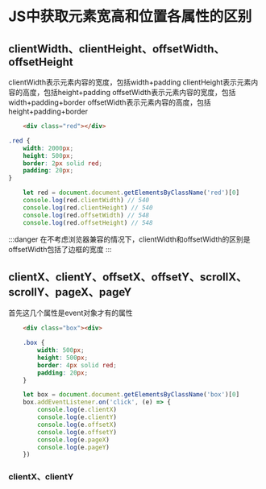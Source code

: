 # JS中获取元素宽高和位置各属性的区别

## clientWidth、clientHeight、offsetWidth、offsetHeight

clientWidth表示元素内容的宽度，包括width+padding
clientHeight表示元素内容的高度，包括height+padding
offsetWidth表示元素内容的宽度，包括width+padding+border
offsetWidth表示元素内容的高度，包括height+padding+border

```html
    <div class="red"></div>
```

```css
.red {
    width: 2000px;
    height: 500px;
    border: 2px solid red;
    padding: 20px;
}
```
```js
    let red = document.document.getElementsByClassName('red')[0]
    console.log(red.clientWidth) // 540
    console.log(red.clientHeight) // 540
    console.log(red.offsetWidth) // 548
    console.log(red.offsetHeight) // 548
```
:::danger
在不考虑浏览器兼容的情况下，clientWidth和offsetWidth的区别是offsetWidth包括了边框的宽度
:::

## clientX、clientY、offsetX、offsetY、scrollX、scrollY、pageX、pageY

首先这几个属性是event对象才有的属性
```html
    <div class="box"><div>
```
```css
    .box {
        width: 500px;
        height: 500px;
        border: 4px solid red;
        padding: 20px;
    }
```
```js
    let box = document.document.getElementsByClassName('box')[0]
    box.addEventListener.on('click', (e) => {
        console.log(e.clientX) 
        console.log(e.clientY)
        console.log(e.offsetX)
        console.log(e.offsetY)
        console.log(e.pageX)
        console.log(e.pageY)
    })
```

### clientX、clientY






